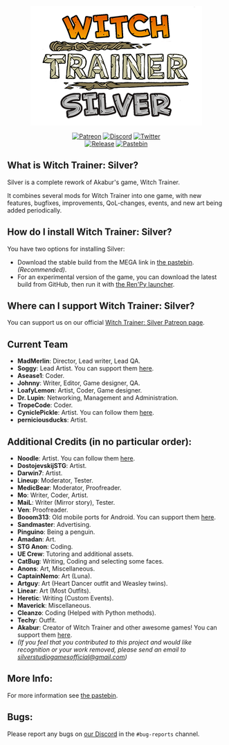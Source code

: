 <p align="center">
    <img alt="Witch Trainer: Silver" height="275" src="https://raw.githubusercontent.com/SilverStudioGames/WT-Silver/master/game/logo/title.png">
</p>

<p align="center">
    <a href="https://www.patreon.com/SilverStudioGames">
        <img alt="Patreon" src="https://img.shields.io/endpoint?url=https%3A%2F%2Fwts-shieldsio-patreon.herokuapp.com%2FSilverStudioGames&style=flat"></a>
    <a href="https://discord.gg/JaEBfYC">
        <img alt="Discord" src="https://img.shields.io/badge/discord-SilverStudioGames-%237289DA?logo=discord"></a>
    <a href="https://twitter.com/RealSilverGames">
        <img alt="Twitter" src="https://img.shields.io/twitter/follow/RealSilverGames?style=flat&logo=twitter&label=twitter&color=1DA1F2"></a>
    <br/>
    <a href="https://github.com/SilverStudioGames/WT-Silver/releases">
        <img alt="Release" src="https://img.shields.io/github/v/tag/SilverStudioGames/WT-Silver?logo=github&label=release"></a>
    <a href="https://pastebin.com/raw/6zbuZ5gS">
        <img alt="Pastebin" src="https://img.shields.io/badge/pastebin-info%20+%20download-023859?logo=data:image/png;base64,iVBORw0KGgoAAAANSUhEUgAAABAAAAAQCAYAAAAf8/9hAAAA9klEQVQ4y2NkgIKwyJj/DCQAWSVNht7WakYWmOb5c2ejKPj58ycDOzs7XkN+/Pr1nwldMDE5lYGBgQGuGcZHl2dgYGD49u07AxO65Py5s+GKsPHRARMp/kb3JskG4ARhkTH/v377/v/rt+//kdno/LDIGDj++u37/8Tssv8shJyJzKeJF+AG/P37l2C0YePDDWBmZiZZM4YX8PmfgYGBwdzagUFZXZehpWsSQ9/kWQwSosIMLMT6taVrEkOIjzOcP2X+Kob5U7sYmbA5EReNrhlrOsCFKxs6/589c+Z/ZUMnSq5lJDY7SyuoM3CwszG0N5QzIosDANU1ofvWnN4JAAAAAElFTkSuQmCC"></a>
</p>


## What is Witch Trainer: Silver?

Silver is a complete rework of Akabur's game, Witch Trainer.

It combines several mods for Witch Trainer into one game, with new features, bugfixes, improvements, QoL-changes, events, and new art being added periodically.


## How do I install Witch Trainer: Silver?

You have two options for installing Silver:
- Download the stable build from the MEGA link in [the pastebin](https://pastebin.com/6zbuZ5gS). *(Recommended)*.
- For an experimental version of the game, you can download the latest build from GitHub, then run it with [the Ren'Py launcher](https://www.renpy.org/).


## Where can I support Witch Trainer: Silver?

You can support us on our official [Witch Trainer: Silver Patreon page](https://www.patreon.com/SilverStudioGames).


## Current Team
- **MadMerlin**:        Director, Lead writer, Lead QA.
- **Soggy**:            Lead Artist. You can support them [here](https://www.patreon.com/SoggyIllustrations).
- **Asease1**:          Coder.
- **Johnny**:           Writer, Editor, Game designer, QA.
- **LoafyLemon**:       Artist, Coder, Game designer.
- **Dr. Lupin**:        Networking, Management and Administration.
- **TropeCode**:        Coder.
- **CyniclePickle**:    Artist. You can follow them [here](https://twitter.com/CyniclePickle).
- **perniciousducks**:  Artist.


## Additional Credits (in no particular order):
- **Noodle**:          Artist. You can follow them [here](https://twitter.com/BrothBowl).
- **DostojevskijSTG**: Artist.
- **Darwin7**:         Artist.
- **Lineup**:          Moderator, Tester.
- **MedicBear**:       Moderator, Proofreader.
- **Mo**:              Writer, Coder, Artist.
- **MaiL**:            Writer (Mirror story), Tester.
- **Ven**:             Proofreader.
- **Booom313**:        Old mobile ports for Android. You can support them [here](https://www.patreon.com/booom313/).
- **Sandmaster**:      Advertising.
- **Pinguino**:        Being a penguin.
- **Amadan**:          Art.
- **STG Anon**:        Coding.
- **UE Crew**:         Tutoring and additional assets.
- **CatBug**:          Writing, Coding and selecting some faces.
- **Anons**:           Art, Miscellaneous.
- **CaptainNemo**:     Art (Luna).
- **Artguy**:          Art (Heart Dancer outfit and Weasley twins).
- **Linear**:          Art (Most Outfits).
- **Heretic**:         Writing (Custom Events).
- **Maverick**:        Miscellaneous.
- **Cleanzo**:         Coding (Helped with Python methods).
- **Techy**:           Outfit.
- **Akabur**:          Creator of Witch Trainer and other awesome games! You can support them [here](https://www.patreon.com/akabur).
- *(If you feel that you contributed to this project and would like recognition or your work removed, please send an email to <silverstudiogamesofficial@gmail.com>)*

## More Info:
For more information see [the pastebin](https://pastebin.com/6zbuZ5gS).

## Bugs:
Please report any bugs on [our Discord](https://discord.gg/JaEBfYC) in the `#bug-reports` channel.
